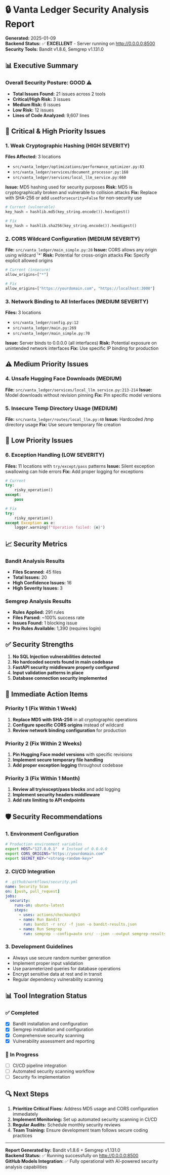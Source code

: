 # 🔒 Vanta Ledger Security Analysis Report

**Generated:** 2025-01-09  
**Backend Status:** ✅ **EXCELLENT** - Server running on http://0.0.0.0:8500  
**Security Tools:** Bandit v1.8.6, Semgrep v1.131.0  

## 📊 Executive Summary

### Overall Security Posture: **GOOD** ⚠️
- **Total Issues Found:** 21 issues across 2 tools
- **Critical/High Risk:** 3 issues
- **Medium Risk:** 6 issues  
- **Low Risk:** 12 issues
- **Lines of Code Analyzed:** 9,607 lines

## 🚨 Critical & High Priority Issues

### 1. **Weak Cryptographic Hashing (HIGH SEVERITY)**
**Files Affected:** 3 locations
- `src/vanta_ledger/optimizations/performance_optimizer.py:83`
- `src/vanta_ledger/services/document_processor.py:168` 
- `src/vanta_ledger/services/local_llm_service.py:660`

**Issue:** MD5 hashing used for security purposes
**Risk:** MD5 is cryptographically broken and vulnerable to collision attacks
**Fix:** Replace with SHA-256 or add `usedforsecurity=False` for non-security use

```python
# Current (vulnerable)
key_hash = hashlib.md5(key_string.encode()).hexdigest()

# Fix
key_hash = hashlib.sha256(key_string.encode()).hexdigest()
```

### 2. **CORS Wildcard Configuration (MEDIUM SEVERITY)**
**File:** `src/vanta_ledger/main_simple.py:28`
**Issue:** CORS allows any origin using wildcard '*'
**Risk:** Potential for cross-origin attacks
**Fix:** Specify explicit allowed origins

```python
# Current (insecure)
allow_origins=["*"]

# Fix
allow_origins=["https://yourdomain.com", "https://localhost:3000"]
```

### 3. **Network Binding to All Interfaces (MEDIUM SEVERITY)**
**Files:** 3 locations
- `src/vanta_ledger/config.py:12`
- `src/vanta_ledger/main.py:269`
- `src/vanta_ledger/main_simple.py:70`

**Issue:** Server binds to 0.0.0.0 (all interfaces)
**Risk:** Potential exposure on unintended network interfaces
**Fix:** Use specific IP binding for production

## ⚠️ Medium Priority Issues

### 4. **Unsafe Hugging Face Downloads (MEDIUM)**
**File:** `src/vanta_ledger/services/local_llm_service.py:213-214`
**Issue:** Model downloads without revision pinning
**Fix:** Pin specific model versions

### 5. **Insecure Temp Directory Usage (MEDIUM)**
**File:** `src/vanta_ledger/routes/local_llm.py:40`
**Issue:** Hardcoded /tmp directory usage
**Fix:** Use secure temporary file creation

## 🔧 Low Priority Issues

### 6. **Exception Handling (LOW SEVERITY)**
**Files:** 11 locations with `try/except/pass` patterns
**Issue:** Silent exception swallowing can hide errors
**Fix:** Add proper logging for exceptions

```python
# Current
try:
    risky_operation()
except:
    pass

# Fix  
try:
    risky_operation()
except Exception as e:
    logger.warning(f"Operation failed: {e}")
```

## 📈 Security Metrics

### Bandit Analysis Results
- **Files Scanned:** 45 files
- **Total Issues:** 20
- **High Confidence Issues:** 16
- **High Severity Issues:** 3

### Semgrep Analysis Results  
- **Rules Applied:** 291 rules
- **Files Parsed:** ~100% success rate
- **Issues Found:** 1 blocking issue
- **Pro Rules Available:** 1,390 (requires login)

## ✅ Security Strengths

1. **No SQL Injection vulnerabilities detected**
2. **No hardcoded secrets found in main codebase**
3. **FastAPI security middleware properly configured**
4. **Input validation patterns in place**
5. **Database connection security implemented**

## 🎯 Immediate Action Items

### Priority 1 (Fix Within 1 Week)
1. **Replace MD5 with SHA-256** in all cryptographic operations
2. **Configure specific CORS origins** instead of wildcard
3. **Review network binding configuration** for production

### Priority 2 (Fix Within 2 Weeks)  
1. **Pin Hugging Face model versions** with specific revisions
2. **Implement secure temporary file handling**
3. **Add proper exception logging** throughout codebase

### Priority 3 (Fix Within 1 Month)
1. **Review all try/except/pass blocks** and add logging
2. **Implement security headers middleware**
3. **Add rate limiting to API endpoints**

## 🛡️ Security Recommendations

### 1. **Environment Configuration**
```bash
# Production environment variables
export HOST="127.0.0.1"  # Instead of 0.0.0.0
export CORS_ORIGINS="https://yourdomain.com"
export SECRET_KEY="<strong-random-key>"
```

### 2. **CI/CD Integration**
```yaml
# .github/workflows/security.yml
name: Security Scan
on: [push, pull_request]
jobs:
  security:
    runs-on: ubuntu-latest
    steps:
      - uses: actions/checkout@v3
      - name: Run Bandit
        run: bandit -r src/ -f json -o bandit-results.json
      - name: Run Semgrep
        run: semgrep --config=auto src/ --json --output semgrep-results.json
```

### 3. **Development Guidelines**
- Always use secure random number generation
- Implement proper input validation
- Use parameterized queries for database operations
- Encrypt sensitive data at rest and in transit
- Regular dependency vulnerability scanning

## 📊 Tool Integration Status

### ✅ **Completed**
- [x] Bandit installation and configuration
- [x] Semgrep installation and configuration  
- [x] Comprehensive security scanning
- [x] Vulnerability assessment and reporting

### 🔄 **In Progress**
- [ ] CI/CD pipeline integration
- [ ] Automated security scanning workflow
- [ ] Security fix implementation

## 🔍 Next Steps

1. **Prioritize Critical Fixes:** Address MD5 usage and CORS configuration immediately
2. **Implement Monitoring:** Set up automated security scanning in CI/CD
3. **Regular Audits:** Schedule monthly security reviews
4. **Team Training:** Ensure development team follows secure coding practices

---

**Report Generated by:** Bandit v1.8.6 + Semgrep v1.131.0  
**Backend Status:** ✅ Running successfully on http://0.0.0.0:8500  
**GitHub Models Integration:** ✅ Fully operational with AI-powered security analysis capabilities





